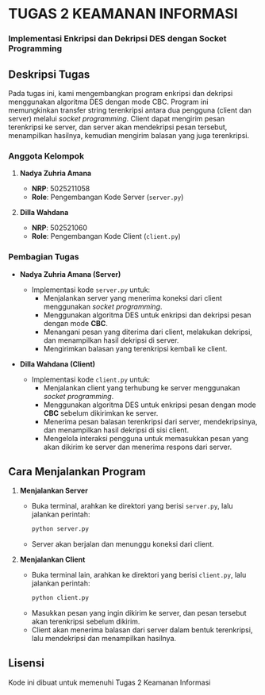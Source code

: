 # TUGAS 2 KEAMANAN INFORMASI
### Implementasi Enkripsi dan Dekripsi DES dengan Socket Programming

## Deskripsi Tugas
Pada tugas ini, kami mengembangkan program enkripsi dan dekripsi menggunakan algoritma DES dengan mode CBC. Program ini memungkinkan transfer string terenkripsi antara dua pengguna (client dan server) melalui *socket programming*. Client dapat mengirim pesan terenkripsi ke server, dan server akan mendekripsi pesan tersebut, menampilkan hasilnya, kemudian mengirim balasan yang juga terenkripsi.

### Anggota Kelompok
1. **Nadya Zuhria Amana**  
   - **NRP**: 5025211058  
   - **Role**: Pengembangan Kode Server (`server.py`)  

2. **Dilla Wahdana**  
   - **NRP**: 502521060  
   - **Role**: Pengembangan Kode Client (`client.py`)  

### Pembagian Tugas

- **Nadya Zuhria Amana (Server)**  
  - Implementasi kode `server.py` untuk:
    - Menjalankan server yang menerima koneksi dari client menggunakan *socket programming*.
    - Menggunakan algoritma DES untuk enkripsi dan dekripsi pesan dengan mode **CBC**.
    - Menangani pesan yang diterima dari client, melakukan dekripsi, dan menampilkan hasil dekripsi di server.
    - Mengirimkan balasan yang terenkripsi kembali ke client.

- **Dilla Wahdana (Client)**  
  - Implementasi kode `client.py` untuk:
    - Menjalankan client yang terhubung ke server menggunakan *socket programming*.
    - Menggunakan algoritma DES untuk enkripsi pesan dengan mode **CBC** sebelum dikirimkan ke server.
    - Menerima pesan balasan terenkripsi dari server, mendekripsinya, dan menampilkan hasil dekripsi di sisi client.
    - Mengelola interaksi pengguna untuk memasukkan pesan yang akan dikirim ke server dan menerima respons dari server.

## Cara Menjalankan Program

1. **Menjalankan Server**
   - Buka terminal, arahkan ke direktori yang berisi `server.py`, lalu jalankan perintah:
     ```bash
     python server.py
     ```
   - Server akan berjalan dan menunggu koneksi dari client.

2. **Menjalankan Client**
   - Buka terminal lain, arahkan ke direktori yang berisi `client.py`, lalu jalankan perintah:
     ```bash
     python client.py
     ```
   - Masukkan pesan yang ingin dikirim ke server, dan pesan tersebut akan terenkripsi sebelum dikirim.
   - Client akan menerima balasan dari server dalam bentuk terenkripsi, lalu mendekripsi dan menampilkan hasilnya.

## Lisensi
Kode ini dibuat untuk memenuhi Tugas 2 Keamanan Informasi

